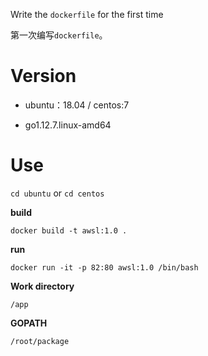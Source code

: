 Write the `dockerfile` for the first time

第一次编写`dockerfile`。


# Version

- ubuntu：18.04 / centos:7

- go1.12.7.linux-amd64


# Use

`cd ubuntu` or `cd centos`

**build**

`docker build -t awsl:1.0 .`

**run**

`docker run -it -p 82:80 awsl:1.0 /bin/bash`

**Work directory**

`/app`

**GOPATH**

`/root/package`